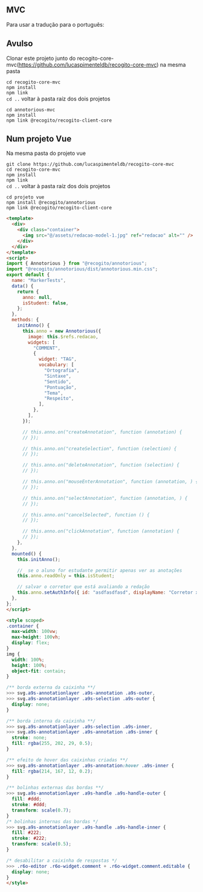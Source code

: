 ## MVC
Para usar a tradução para o português:

## Avulso
Clonar este projeto junto do recogito-core-mvc(https://github.com/lucaspimenteldb/recogito-core-mvc) na mesma pasta

`cd recogito-core-mvc` <br>
`npm install` <br>
`npm link` <br>
`cd ..` voltar à pasta raíz dos dois projetos 

`cd annotorious-mvc` <br>
`npm install` <br>
`npm link @recogito/recogito-client-core`

## Num projeto Vue
Na mesma pasta do projeto vue

`git clone https://github.com/lucaspimenteldb/recogito-core-mvc` <br>
`cd recogito-core-mvc` <br>
`npm install` <br>
`npm link` <br>
`cd ..` voltar à pasta raíz dos dois projetos 

`cd projeto vue` <br>
`npm install @recogito/annotorious` <br>
`npm link @recogito/recogito-client-core`

```html
<template>
  <div>
    <div class="container">
      <img src="@/assets/redacao-model-1.jpg" ref="redacao" alt="" />
    </div>
  </div>
</template>
<script>
import { Annotorious } from "@recogito/annotorious";
import "@recogito/annotorious/dist/annotorious.min.css";
export default {
  name: "MarkerTests",
  data() {
    return {
      anno: null,
      isStudent: false,
    };
  },
  methods: {
    initAnno() {
      this.anno = new Annotorious({
        image: this.$refs.redacao,
        widgets: [
          "COMMENT",
          {
            widget: "TAG",
            vocabulary: [
              "Ortografia",
              "Sintaxe",
              "Sentido",
              "Pontuação",
              "Tema",
              "Respeito",
            ],
          },
        ],
      });

      // this.anno.on("createAnnotation", function (annotation) {
      // });

      // this.anno.on("createSelection", function (selection) {
      // });

      // this.anno.on("deleteAnnotation", function (selection) {
      // });

      // this.anno.on("mouseEnterAnnotation", function (annotation, ) {
      // });

      // this.anno.on("selectAnnotation", function (annotation, ) {
      // });

      // this.anno.on("cancelSelected", function () {
      // });

      // this.anno.on("clickAnnotation", function (annotation) {
      // });
    },
  },
  mounted() {
    this.initAnno();

    //  se o aluno for estudante permitir apenas ver as anotações
    this.anno.readOnly = this.isStudent;

    // salvar o corretor que está avaliando a redação
    this.anno.setAuthInfo({ id: "asdfasdfasd", displayName: "Corretor x" });
  },
};
</script>

<style scoped>
.container {
  max-width: 100vw;
  max-height: 100vh;
  display: flex;
}
img {
  width: 100%;
  height: 100%;
  object-fit: contain;
}

/** borda externa da caixinha **/
>>> svg.a9s-annotationlayer .a9s-annotation .a9s-outer,
>>> svg.a9s-annotationlayer .a9s-selection .a9s-outer {
  display: none;
}

/** borda interna da caixinha **/
>>> svg.a9s-annotationlayer .a9s-selection .a9s-inner,
>>> svg.a9s-annotationlayer .a9s-annotation .a9s-inner {
  stroke: none;
  fill: rgba(255, 202, 29, 0.5);
}

/** efeito de hover das caixinhas criadas **/
>>> svg.a9s-annotationlayer .a9s-annotation:hover .a9s-inner {
  fill: rgba(214, 167, 12, 0.2);
}

/** bolinhas externas das bordas **/
>>> svg.a9s-annotationlayer .a9s-handle .a9s-handle-outer {
  fill: #ddd;
  stroke: #ddd;
  transform: scale(0.7);
}
/* bolinhas internas das bordas */
>>> svg.a9s-annotationlayer .a9s-handle .a9s-handle-inner {
  fill: #222;
  stroke: #222;
  transform: scale(0.5);
}

/* desabilitar a caixinha de respostas */
>>> .r6o-editor .r6o-widget.comment + .r6o-widget.comment.editable {
  display: none;
}
</style>
```

